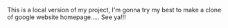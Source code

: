 This is a local version of my project, I'm gonna try my best to make a clone of google website homepage..... See ya!!!